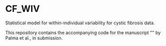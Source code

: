 # CF_WIV
Statistical model for within-individual variability for cystic fibrosis data.

This repository contains the accompanying code for the manuscript "" by Palma et al., in submission.
